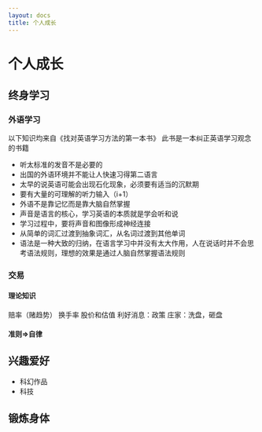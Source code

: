 ```yaml
---
layout: docs
title: 个人成长
---
```


# 个人成长

## 终身学习

### 外语学习

以下知识均来自《找对英语学习方法的第一本书》
此书是一本纠正英语学习观念的书籍


- 听太标准的发音不是必要的
- 出国的外语环境并不能让人快速习得第二语言
- 太早的说英语可能会出现石化现象，必须要有适当的沉默期
- 要有大量的可理解的听力输入（i+1）
- 外语不是靠记忆而是靠大脑自然掌握
- 声音是语言的核心，学习英语的本质就是学会听和说
- 学习过程中，要将声音和图像形成神经连接
- 从简单的词汇过渡到抽象词汇，从名词过渡到其他单词
- 语法是一种大致的归纳，在语言学习中并没有太大作用，人在说话时并不会思考语法规则，理想的效果是通过人脑自然掌握语法规则

### 交易

#### 理论知识

赔率（赌趋势） 换手率
股价和估值
利好消息：政策
庄家：洗盘，砸盘

#### 准则=>自律



## 兴趣爱好

- 科幻作品
- 科技

## 锻炼身体